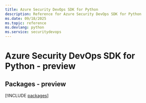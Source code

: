 ```yaml
---
title: Azure Security DevOps SDK for Python
description: Reference for Azure Security DevOps SDK for Python
ms.date: 09/18/2025
ms.topic: reference
ms.devlang: python
ms.service: securitydevops
---
```

# Azure Security DevOps SDK for Python - preview
## Packages - preview
[!INCLUDE [packages](security-devops-index.md)]